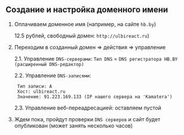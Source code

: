 ## Создание и настройка доменного имени

1. Оплачиваем доменное имя (например, на сайте `hb.by`)
   
   12.5 рублей, свободный домен: `http://ulbireact.ru`)
2. Переходим в созданный домен => действия => управление
    
    2.1. Управление `DNS-серверами`: `Тип DNS` = `DNS регистратора HB.BY (расширенный DNS-редактор)`

    2.2. Управление `DNS-записями`: 
        
        Тип записи: А
        Хост: ulbireact.ru
        Значение: 91.223.169.133 (IP нашего сервера на 'Kamatera')

    2.3. Управление веб-переадресацией: оставляем пустой

3. Ждем пока, пройдут проверки `DNS серверов` и сайт будет опубликован (может занять несколько часов)
